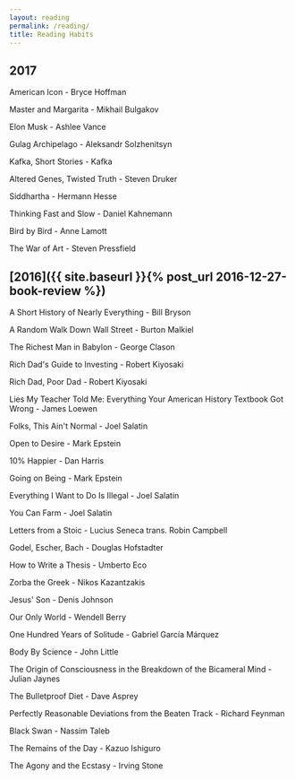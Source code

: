 ```yaml
---
layout: reading
permalink: /reading/
title: Reading Habits
---
```


## 2017

American Icon - Bryce Hoffman

Master and Margarita - Mikhail Bulgakov

Elon Musk - Ashlee Vance

Gulag Archipelago - Aleksandr Solzhenitsyn

Kafka, Short Stories - Kafka

Altered Genes, Twisted Truth - Steven Druker

Siddhartha - Hermann Hesse

Thinking Fast and Slow - Daniel Kahnemann

Bird by Bird - Anne Lamott

The War of Art - Steven Pressfield

## [2016]({{ site.baseurl }}{% post_url 2016-12-27-book-review %})

A Short History of Nearly Everything - Bill Bryson

A Random Walk Down Wall Street - Burton Malkiel

The Richest Man in Babylon - George Clason

Rich Dad's Guide to Investing - Robert Kiyosaki

Rich Dad, Poor Dad - Robert Kiyosaki

Lies My Teacher Told Me: Everything Your American History Textbook Got Wrong - James Loewen

Folks, This Ain't Normal - Joel Salatin

Open to Desire - Mark Epstein

10% Happier - Dan Harris

Going on Being - Mark Epstein

Everything I Want to Do Is Illegal - Joel Salatin

You Can Farm - Joel Salatin

Letters from a Stoic - Lucius Seneca trans. Robin Campbell

Godel, Escher, Bach - Douglas Hofstadter

How to Write a Thesis - Umberto Eco

Zorba the Greek - Nikos Kazantzakis

Jesus' Son - Denis Johnson

Our Only World - Wendell Berry

One Hundred Years of Solitude - Gabriel García Márquez

Body By Science - John Little

The Origin of Consciousness in the Breakdown of the Bicameral Mind - Julian Jaynes

The Bulletproof Diet - Dave Asprey

Perfectly Reasonable Deviations from the Beaten Track - Richard Feynman

Black Swan - Nassim Taleb  

The Remains of the Day - Kazuo Ishiguro

The Agony and the Ecstasy - Irving Stone